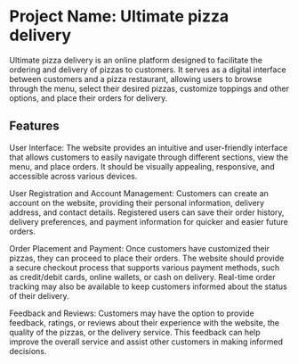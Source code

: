 # Project Name: Ultimate pizza delivery

Ultimate pizza delivery is an online platform designed to facilitate the ordering and delivery of pizzas to customers. It serves as a digital interface between customers and a pizza restaurant, allowing users to browse through the menu, select their desired pizzas, customize toppings and other options, and place their orders for delivery.

## Features

User Interface: The website provides an intuitive and user-friendly interface that allows customers to easily navigate through different sections, view the menu, and place orders. It should be visually appealing, responsive, and accessible across various devices.

User Registration and Account Management: Customers can create an account on the website, providing their personal information, delivery address, and contact details. Registered users can save their order history, delivery preferences, and payment information for quicker and easier future orders.

Order Placement and Payment: Once customers have customized their pizzas, they can proceed to place their orders. The website should provide a secure checkout process that supports various payment methods, such as credit/debit cards, online wallets, or cash on delivery. Real-time order tracking may also be available to keep customers informed about the status of their delivery.

Feedback and Reviews: Customers may have the option to provide feedback, ratings, or reviews about their experience with the website, the quality of the pizzas, or the delivery service. This feedback can help improve the overall service and assist other customers in making informed decisions.
